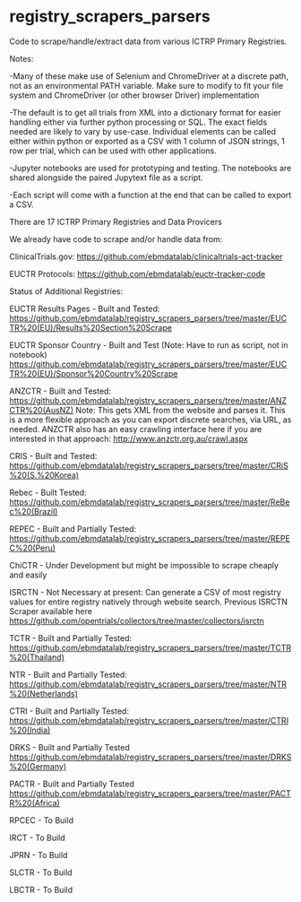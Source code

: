 # registry_scrapers_parsers
Code to scrape/handle/extract data from various ICTRP Primary Registries.

Notes:

-Many of these make use of Selenium and ChromeDriver at a discrete path, not as an environmental PATH variable. Make sure to modify to fit your file system and ChromeDriver (or other browser Driver) implementation

-The default is to get all trials from XML into a dictionary format for easier handling either via further python processing or SQL. The exact fields needed are likely to vary by use-case. Individual elements can be called either within python or exported as a CSV with 1 column of JSON strings, 1 row per trial, which can be used with other applications.

-Jupyter notebooks are used for prototyping and testing. The notebooks are shared alongside the paired Jupytext file as a script. 

-Each script will come with a function at the end that can be called to export a CSV.

There are 17 ICTRP Primary Registries and Data Provicers

We already have code to scrape and/or handle data from:

ClinicalTrials.gov:
https://github.com/ebmdatalab/clinicaltrials-act-tracker

EUCTR Protocols:
https://github.com/ebmdatalab/euctr-tracker-code

Status of Additional Registries:

EUCTR Results Pages - Built and Tested:
https://github.com/ebmdatalab/registry_scrapers_parsers/tree/master/EUCTR%20(EU)/Results%20Section%20Scrape

EUCTR Sponsor Country - Built and Test (Note: Have to run as script, not in notebook)
https://github.com/ebmdatalab/registry_scrapers_parsers/tree/master/EUCTR%20(EU)/Sponsor%20Country%20Scrape

ANZCTR - Built and Tested:
https://github.com/ebmdatalab/registry_scrapers_parsers/tree/master/ANZCTR%20(AusNZ)
Note: This gets XML from the website and parses it. This is a more flexible approach as you can export discrete searches, via URL, as needed. ANZCTR also has an easy crawling interface here if you are interested in that approach: http://www.anzctr.org.au/crawl.aspx

CRIS - Built and Tested:
https://github.com/ebmdatalab/registry_scrapers_parsers/tree/master/CRiS%20(S.%20Korea)

Rebec - Built Tested:
https://github.com/ebmdatalab/registry_scrapers_parsers/tree/master/ReBec%20(Brazil)

REPEC - Built and Partially Tested:
https://github.com/ebmdatalab/registry_scrapers_parsers/tree/master/REPEC%20(Peru)

ChiCTR - Under Development but might be impossible to scrape cheaply and easily

ISRCTN - Not Necessary at present:
Can generate a CSV of most registry values for entire registry natively through website search.
Previous ISRCTN Scraper available here
https://github.com/opentrials/collectors/tree/master/collectors/isrctn

TCTR - Built and Partially Tested:
https://github.com/ebmdatalab/registry_scrapers_parsers/tree/master/TCTR%20(Thailand)

NTR - Built and Partially Tested:
https://github.com/ebmdatalab/registry_scrapers_parsers/tree/master/NTR%20(Netherlands)

CTRI - Built and Partially Tested:
https://github.com/ebmdatalab/registry_scrapers_parsers/tree/master/CTRI%20(India)

DRKS - Built and Partially Tested
https://github.com/ebmdatalab/registry_scrapers_parsers/tree/master/DRKS%20(Germany)

PACTR - Built and Partially Tested
https://github.com/ebmdatalab/registry_scrapers_parsers/tree/master/PACTR%20(Africa)

RPCEC - To Build

IRCT - To Build

JPRN - To Build

SLCTR - To Build

LBCTR - To Build




